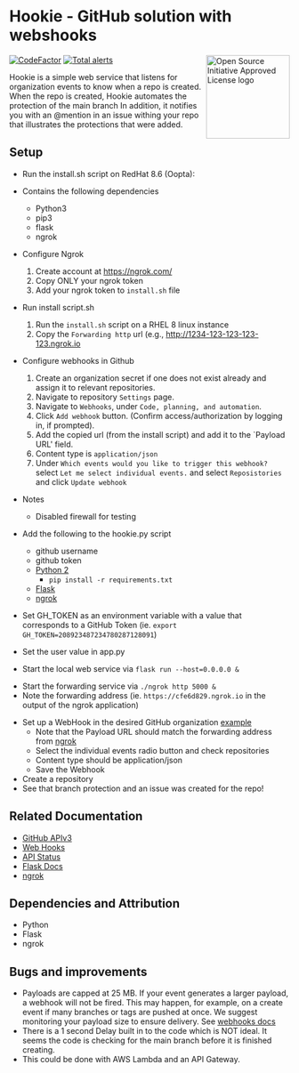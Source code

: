 # Hookie - GitHub solution with webshooks
<a href="https://opensource.org"><img height="150" align="right" src="https://opensource.org/files/OSIApprovedCropped.png" alt="Open Source Initiative Approved License logo"></a>

[![CodeFactor](https://www.codefactor.io/repository/github/zkoppert/auto-branch-protect/badge?s=c9ed51e74e4a59d7e3a0e766fe56b1237a53d1c4)](https://www.codefactor.io/repository/github/zkoppert/auto-branch-protect)  [![Total alerts](https://img.shields.io/lgtm/alerts/g/zkoppert/Auto-branch-protect.svg?logo=lgtm&logoWidth=18)](https://lgtm.com/projects/g/zkoppert/Auto-branch-protect/alerts/)

Hookie is a simple web service that listens for organization events to know when a repo is created. When the repo is created, Hookie automates the protection of the main branch In addition, it notifies you with an @mention in an issue withing your repo that illustrates the protections that were added.


## Setup
- Run the install.sh script on RedHat 8.6 (Oopta):
- Contains the following dependencies
  - Python3
  - pip3
  - flask
  - ngrok

- Configure Ngrok
  1. Create account at https://ngrok.com/
  2. Copy ONLY your ngrok token
  3. Add your ngrok token to `install.sh` file
- Run install script.sh
  1. Run the `install.sh` script on a RHEL 8 linux instance
  2. Copy the `Forwarding http` url (e.g., http://1234-123-123-123-123.ngrok.io
- Configure webhooks in Github
  1. Create an organization secret if one does not exist already and assign it to relevant repositories.
  2. Navigate to repository `Settings` page.
  3. Navigate to `Webhooks`, under `Code, planning, and automation`.
  4. Click `Add webhook` button. (Confirm access/authorization by logging in, if prompted).
  5. Add the copied url (from the install script) and add it to the `Payload URL' field.
  5. Content type is `application/json`
  6. Under `Which events would you like to trigger this webhook?` select `Let me select individual events.` and select `Reposistories` and click `Update webhook`



- Notes
  - Disabled firewall for testing
- Add the following to the hookie.py script
  - github username
  - github token
  - [Python 2](https://www.python.org/downloads/)
    - `pip install -r requirements.txt`
  - [Flask](https://flask.palletsprojects.com/en/1.1.x/installation/#installation)
  - [ngrok](https://dashboard.ngrok.com/get-started)
- Set GH_TOKEN as an environment variable with a value that corresponds to a GitHub Token (ie. `export GH_TOKEN=208923487234780287128091`)
- Set the user value in app.py
- Start the local web service via `flask run --host=0.0.0.0 &`
<!-- markdownlint-disable -->
- Start the forwarding service via `./ngrok http 5000 &`
- Note the forwarding address (ie. `https://cfe6d829.ngrok.io` in the output of the ngrok application)
<!-- markdownlint-disable -->
- Set up a WebHook in the desired GitHub organization [example](https://github.com/buzzmoto-org/REPO/settings/hooks)
  - Note that the Payload URL should match the forwarding address from [ngrok](https://blahblah.ngrok.io)
  - Select the individual events radio button and check repositories
  - Content type should be application/json
  - Save the Webhook
- Create a repository
- See that branch protection and an issue was created for the repo!

## Related Documentation
- [GitHub APIv3](https://developer.github.com/v3/)
- [Web Hooks](https://developer.github.com/webhooks/)
- [API Status](https://www.githubstatus.com/)
- [Flask Docs](https://flask.palletsprojects.com/en/1.1.x/)
- [ngrok](https://ngrok.com/docs)

## Dependencies and Attribution
- Python
- Flask
- ngrok

## Bugs and improvements
- Payloads are capped at 25 MB. If your event generates a larger payload, a webhook will not be fired. This may happen, for example, on a create event if many branches or tags are pushed at once. We suggest monitoring your payload size to ensure delivery. See [webhooks docs](https://developer.github.com/webhooks/)
- There is a 1 second Delay built in to the code which is NOT ideal. It seems the code is checking for the main branch before it is finished creating.
- This could be done with AWS Lambda and an API Gateway.
